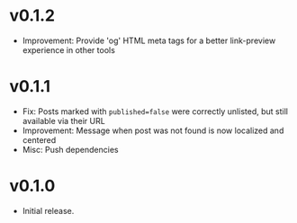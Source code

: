 # v0.1.2

- Improvement: Provide 'og' HTML meta tags for a better link-preview experience in other tools

# v0.1.1

- Fix: Posts marked with `published=false` were correctly unlisted, but still available via their URL
- Improvement: Message when post was not found is now localized and centered
- Misc: Push dependencies

# v0.1.0

- Initial release.
